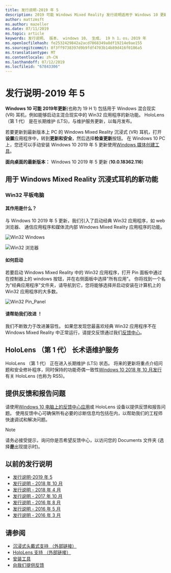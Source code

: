 ```yaml
---
title: 发行说明-2019 年 5
description: 2019 可能 Windows Mixed Reality 发行说明适用于 Windows 10 更新 (也称为 19 H 1)。
author: mattzmsft
ms.author: mazeller
ms.date: 07/11/2019
ms.topic: article
keywords: 发行说明、 版本、 windows 10、 生成、 19 h 1，os，2019 年
ms.openlocfilehash: fe2532429842a2acd7868349a8df19214e9ae155
ms.sourcegitcommit: 8f3ff9738397d9b9fdf4703b14b89d416f0186a5
ms.translationtype: MT
ms.contentlocale: zh-CN
ms.lasthandoff: 07/12/2019
ms.locfileid: "67843306"
---
```

# <a name="release-notes---may-2019"></a>发行说明-2019 年 5

**Windows 10 可能 2019年更新**(也称为 19 H 1) 包括用于 Windows 混合现实 (VR) 耳机，例如能够启动主混合现实中的 Win32 应用程序的新功能。 HoloLens （第 1 代） 是在长期维护 (LTS)，与维护服务更新，以每月发布。

若要更新到最新版本上 PC 的 Windows Mixed Reality 沉浸式 (VR) 耳机，打开**设置**应用程序中，转到**更新和安全**，然后选择**检查更新**按钮。 在 Windows 10 PC 上，您还可以手动安装 Windows 10 2019 年 5 更新使用[Windows 媒体创建工具](https://www.microsoft.com/software-download/windows10)。

**面向桌面的最新版本：** Windows 10 2019 年 5 更新 (**10.0.18362.116**)<br>

## <a name="new-features-for-windows-mixed-reality-immersive-headsets"></a>用于 Windows Mixed Reality 沉浸式耳机的新功能

### <a name="win32-slates"></a>Win32 平板电脑

#### <a name="what-does-it-do"></a>其作用是什么？ 
与 Windows 10 2019 年 5 更新，我们引入了启动经典 Win32 应用程序，如 web 浏览器、 通信应用程序和媒体流内部 Windows Mixed Reality 应用程序的功能。 

![Win32 Windows](images/mr-win32-slates-1.png)

![Win32 浏览器](images/mr-win32-slates-2.png)

#### <a name="how-to-launch"></a>如何启动
若要启动 Windows Mixed Reality 中的 Win32 应用程序，打开 Pin 面板中通过在控制器上的 windows 按钮，并在右侧面板中选择"所有应用"。  你将找到一个名为"经典应用程序"文件夹，请导航到它，您将能够选择并启动安装在计算机上的 Win32 应用程序的大多数。

![Win32 Pin_Panel](images/mr-win32-slates-pinspanel.png)

#### <a name="please-help-us-improve"></a>请帮助我们改进 ！
我们不断致力于改进兼容性。  如果您发现您最喜欢经典 Win32 应用程序不在 Windows Mixed Reality 中正常运行，请提交反馈通过我们[反馈中心](https://support.microsoft.com/en-us/help/4021566/windows-10-send-feedback-to-microsoft-with-feedback-hub)。

## <a name="hololens-1st-gen-long-term-servicing"></a>HoloLens （第 1 代） 长术语维护服务

HoloLens （第 1 代） 正在进入长期维护 (LTS) 状态。 将来的更新将重点介绍问题和安全修补程序，同时保持的功能奇偶一致性[Windows 10 2018 年 10 月发行](release-notes-october-2018.md)有关 HoloLens (也称为 RS5)。 

## <a name="provide-feedback-and-report-issues"></a>提供反馈和报告问题

请使用[Windows 10 电脑上的反馈中心应用](give-us-feedback.md)或 HoloLens 设备以提供反馈和报告问题。 使用反馈中心可确保所有必要的诊断信息均包括在内，以帮助我们的工程师快速调试和解决问题。

>[!NOTE]
>请务必接受提示，询问你是否希望反馈中心，以访问您的 Documents 文件夹 (选择**是**出现提示时)。

## <a name="prior-release-notes"></a>以前的发行说明

* [发行说明-2019 年 5](release-notes-may-2019.md)
* [发行说明 - 2018 年 10 月](release-notes-october-2018.md)
* [发行说明 - 2018 年 4 月](release-notes-april-2018.md)
* [发行说明 - 2017 年 10 月](release-notes-october-2017.md)
* [发行说明 - 2016 年 8 月](release-notes-august-2016.md)
* [发行说明 - 2016 年 5 月](release-notes-may-2016.md)
* [发行说明 - 2016 年 3 月](release-notes-march-2016.md)

## <a name="see-also"></a>请参阅
* [沉浸式头戴式支持 （外部链接）](https://docs.microsoft.com/windows/mixed-reality/enthusiast-guide/troubleshooting-windows-mixed-reality)
* [HoloLens 支持 （外部链接）](https://support.microsoft.com/products/hololens)
* [安装工具](install-the-tools.md)
* [向我们提供反馈](give-us-feedback.md)

